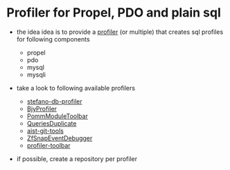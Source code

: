 # Profiler for Propel, PDO and plain sql

* the idea idea is to provide a [profiler](https://github.com/zendframework/ZendDeveloperTools/blob/master/src/ZendDeveloperTools/Profiler.php) (or multiple) that creates sql profiles for following components
    * propel
    * pdo
    * mysql
    * mysqli

* take a look to following available profilers
    * [stefano-db-profiler](https://github.com/bartko-s/stefano-db-profiler)
    * [BjyProfiler](https://github.com/bjyoungblood/BjyProfiler)
    * [PommModuleToolbar](https://github.com/BnitoBzh/PommModuleToolbar)
    * [QueriesDuplicate](https://github.com/oopartners/QueriesDuplicate)
    * [aist-git-tools](https://github.com/ma-si/aist-git-tools)
    * [ZfSnapEventDebugger](https://github.com/snapshotpl/ZfSnapEventDebugger)
    * [profiler-toolbar](https://github.com/Skpd/profiler-toolbar)
* if possible, create a repository per profiler
